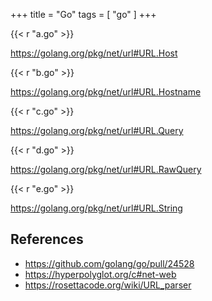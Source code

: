 +++
title = "Go"
tags = [ "go" ]
+++

{{< r "a.go" >}}

<https://golang.org/pkg/net/url#URL.Host>

{{< r "b.go" >}}

<https://golang.org/pkg/net/url#URL.Hostname>

{{< r "c.go" >}}

<https://golang.org/pkg/net/url#URL.Query>

{{< r "d.go" >}}

<https://golang.org/pkg/net/url#URL.RawQuery>

{{< r "e.go" >}}

<https://golang.org/pkg/net/url#URL.String>

## References

- <https://github.com/golang/go/pull/24528>
- <https://hyperpolyglot.org/c#net-web>
- <https://rosettacode.org/wiki/URL_parser>
